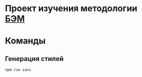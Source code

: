 # Проект изучения методологии [БЭМ](https://ru.bem.info/methodology/)

# Команды
## Генерация стилей

```npm
npm run sass
```